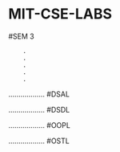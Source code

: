 # MIT-CSE-LABS

#SEM 3 

        .
        .
        .
        .
        .
        
  .................. #DSAL

  .................. #DSDL

  .................. #OOPL

  .................. #OSTL
